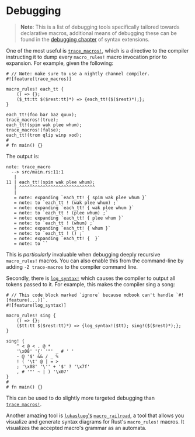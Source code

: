 # Debugging

> **Note**: This is a list of debugging tools specifically tailored towards declarative macros, additional means of debugging these can be found in the [debugging chapter](../../syntax-extensions/debugging.md) of syntax extensions.

One of the most useful is [`trace_macros!`], which is a directive to the compiler instructing it to dump every `macro_rules!` macro invocation prior to expansion.
For example, given the following:

```rust,ignore
# // Note: make sure to use a nightly channel compiler.
#![feature(trace_macros)]

macro_rules! each_tt {
    () => {};
    ($_tt:tt $($rest:tt)*) => {each_tt!($($rest)*);};
}

each_tt!(foo bar baz quux);
trace_macros!(true);
each_tt!(spim wak plee whum);
trace_macros!(false);
each_tt!(trom qlip winp xod);
#
# fn main() {}
```

The output is:

```text
note: trace_macro
  --> src/main.rs:11:1
   |
11 | each_tt!(spim wak plee whum);
   | ^^^^^^^^^^^^^^^^^^^^^^^^^^^^^
   |
   = note: expanding `each_tt! { spim wak plee whum }`
   = note: to `each_tt ! (wak plee whum) ;`
   = note: expanding `each_tt! { wak plee whum }`
   = note: to `each_tt ! (plee whum) ;`
   = note: expanding `each_tt! { plee whum }`
   = note: to `each_tt ! (whum) ;`
   = note: expanding `each_tt! { whum }`
   = note: to `each_tt ! () ;`
   = note: expanding `each_tt! {  }`
   = note: to ``
```

This is *particularly* invaluable when debugging deeply recursive `macro_rules!` macros.
You can also enable this from the command-line by adding `-Z trace-macros` to the compiler command line.

Secondly, there is [`log_syntax!`] which causes the compiler to output all tokens passed to it.
For example, this makes the compiler sing a song:

```rust,ignore
# // This code block marked `ignore` because mdbook can't handle `#![feature(...)]`.
#![feature(log_syntax)]

macro_rules! sing {
    () => {};
    ($tt:tt $($rest:tt)*) => {log_syntax!($tt); sing!($($rest)*);};
}

sing! {
    ^ < @ < . @ *
    '\x08' '{' '"' _ # ' '
    - @ '$' && / _ %
    ! ( '\t' @ | = >
    ; '\x08' '\'' + '$' ? '\x7f'
    , # '"' ~ | ) '\x07'
}
#
# fn main() {}
```

This can be used to do slightly more targeted debugging than [`trace_macros!`].

Another amazing tool is [`lukaslueg`'s](https://github.com/lukaslueg) [`macro_railroad`](https://github.com/lukaslueg/macro_railroad), a tool that allows you visualize and generate syntax diagrams for Rust's `macro_rules!` macros.
It visualizes the accepted macro's grammar as an automata.

[`trace_macros!`]:https://doc.rust-lang.org/std/macro.trace_macros.html
[`log_syntax!`]:https://doc.rust-lang.org/std/macro.log_syntax.html
